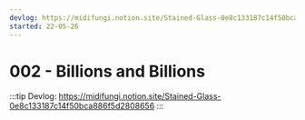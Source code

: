 ```yaml
---
devlog: https://midifungi.notion.site/Stained-Glass-0e8c133187c14f50bca886f5d2808656
started: 22-05-26
---
```


# 002 - Billions and Billions

:::tip Devlog: <a href="https://midifungi.notion.site/Stained-Glass-0e8c133187c14f50bca886f5d2808656" target="_blank">https://midifungi.notion.site/Stained-Glass-0e8c133187c14f50bca886f5d2808656</a>
:::

<Midifungi id="sketch-002" :layers="['@midifungi/002/starfield', '@midifungi/002/glass', '@midifungi/002/watercanvas', '@midifungi/002/glass-filter', '@midifungi/002/lead']" />
